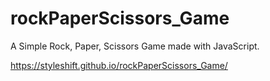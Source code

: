 # rockPaperScissors_Game
A Simple Rock, Paper, Scissors Game made with JavaScript.

https://styleshift.github.io/rockPaperScissors_Game/
